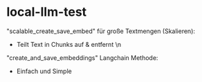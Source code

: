 # local-llm-test

"scalable_create_save_embed" für große Textmengen (Skalieren):
- Teilt Text in Chunks auf & entfernt \n


"create_and_save_embeddings" Langchain Methode:
- Einfach und Simple